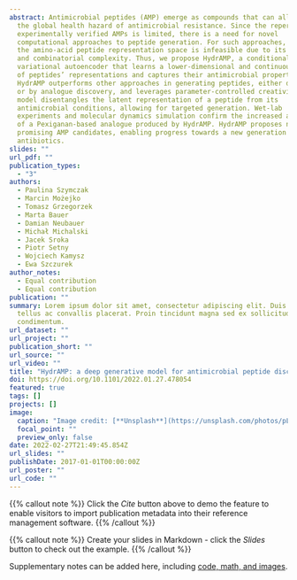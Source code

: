 ```yaml
---
abstract: Antimicrobial peptides (AMP) emerge as compounds that can alleviate
  the global health hazard of antimicrobial resistance. Since the repertoire of
  experimentally verified AMPs is limited, there is a need for novel
  computational approaches to peptide generation. For such approaches, exploring
  the amino-acid peptide representation space is infeasible due to its sparsity
  and combinatorial complexity. Thus, we propose HydrAMP, a conditional
  variational autoencoder that learns a lower-dimensional and continuous space
  of peptides’ representations and captures their antimicrobial properties.
  HydrAMP outperforms other approaches in generating peptides, either de novo,
  or by analogue discovery, and leverages parameter-controlled creativity. The
  model disentangles the latent representation of a peptide from its
  antimicrobial conditions, allowing for targeted generation. Wet-lab
  experiments and molecular dynamics simulation confirm the increased activity
  of a Pexiganan-based analogue produced by HydrAMP. HydrAMP proposes new
  promising AMP candidates, enabling progress towards a new generation of
  antibiotics.
slides: ""
url_pdf: ""
publication_types:
  - "3"
authors:
  - Paulina Szymczak
  - Marcin Możejko
  - Tomasz Grzegorzek
  - Marta Bauer
  - Damian Neubauer
  - Michał Michalski
  - Jacek Sroka
  - Piotr Setny
  - Wojciech Kamysz
  - Ewa Szczurek
author_notes:
  - Equal contribution
  - Equal contribution
publication: ""
summary: Lorem ipsum dolor sit amet, consectetur adipiscing elit. Duis posuere
  tellus ac convallis placerat. Proin tincidunt magna sed ex sollicitudin
  condimentum.
url_dataset: ""
url_project: ""
publication_short: ""
url_source: ""
url_video: ""
title: "HydrAMP: a deep generative model for antimicrobial peptide discovery"
doi: https://doi.org/10.1101/2022.01.27.478054
featured: true
tags: []
projects: []
image:
  caption: "Image credit: [**Unsplash**](https://unsplash.com/photos/pLCdAaMFLTE)"
  focal_point: ""
  preview_only: false
date: 2022-02-27T21:49:45.854Z
url_slides: ""
publishDate: 2017-01-01T00:00:00Z
url_poster: ""
url_code: ""
---
```


{{% callout note %}}
Click the *Cite* button above to demo the feature to enable visitors to import publication metadata into their reference management software.
{{% /callout %}}

{{% callout note %}}
Create your slides in Markdown - click the *Slides* button to check out the example.
{{% /callout %}}

Supplementary notes can be added here, including [code, math, and images](https://wowchemy.com/docs/writing-markdown-latex/).
